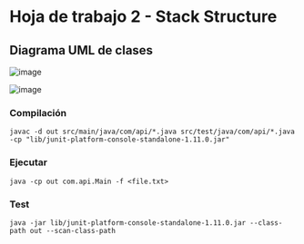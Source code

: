 # Hoja de trabajo 2 - Stack Structure

## Diagrama UML de clases

![image](https://github.com/user-attachments/assets/6cb4ebe2-32ff-4708-9726-f84570c956e5)

![image](https://github.com/user-attachments/assets/9762bcb0-69c6-4464-9b46-a5977a2502c3)



### Compilación

`javac -d out src/main/java/com/api/*.java src/test/java/com/api/*.java -cp "lib/junit-platform-console-standalone-1.11.0.jar"`

### Ejecutar

`java -cp out com.api.Main -f <file.txt>`


### Test

`java -jar lib/junit-platform-console-standalone-1.11.0.jar --class-path out --scan-class-path`
